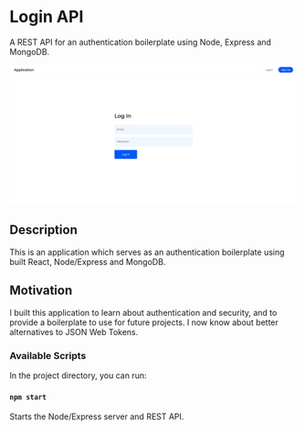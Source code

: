 # Login API

A REST API for an authentication boilerplate using Node, Express and MongoDB.

![Login](documentation/login.jpg)

## Description

This is an application which serves as an authentication boilerplate using built React, Node/Express and MongoDB.

## Motivation

I built this application to learn about authentication and security, and to provide a boilerplate to use for future projects. I now know about better alternatives to JSON Web Tokens.

### Available Scripts

In the project directory, you can run:

#### `npm start`

Starts the Node/Express server and REST API.

